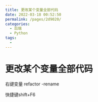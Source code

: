 ```yaml
---
title: 更改某个变量全部代码
date: 2022-03-18 00:52:50
permalink: /pages/2d9020/
categories:
  - 后端
  - Python
tags:
  - 
---
```

# 更改某个变量全部代码

右键变量 refactor -rename

快捷键shift+F6


